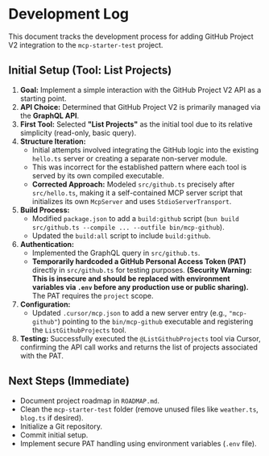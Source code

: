 # Development Log

This document tracks the development process for adding GitHub Project V2 integration to the `mcp-starter-test` project.

## Initial Setup (Tool: List Projects)

1.  **Goal:** Implement a simple interaction with the GitHub Project V2 API as a starting point.
2.  **API Choice:** Determined that GitHub Project V2 is primarily managed via the **GraphQL API**.
3.  **First Tool:** Selected **"List Projects"** as the initial tool due to its relative simplicity (read-only, basic query).
4.  **Structure Iteration:**
    *   Initial attempts involved integrating the GitHub logic into the existing `hello.ts` server or creating a separate non-server module.
    *   This was incorrect for the established pattern where each tool is served by its own compiled executable.
    *   **Corrected Approach:** Modeled `src/github.ts` precisely after `src/hello.ts`, making it a self-contained MCP server script that initializes its own `McpServer` and uses `StdioServerTransport`.
5.  **Build Process:**
    *   Modified `package.json` to add a `build:github` script (`bun build src/github.ts --compile ... --outfile bin/mcp-github`).
    *   Updated the `build:all` script to include `build:github`.
6.  **Authentication:**
    *   Implemented the GraphQL query in `src/github.ts`.
    *   **Temporarily hardcoded a GitHub Personal Access Token (PAT)** directly in `src/github.ts` for testing purposes. **(Security Warning: This is insecure and should be replaced with environment variables via `.env` before any production use or public sharing).** The PAT requires the `project` scope.
7.  **Configuration:**
    *   Updated `.cursor/mcp.json` to add a new server entry (e.g., `"mcp-github"`) pointing to the `bin/mcp-github` executable and registering the `ListGithubProjects` tool.
8.  **Testing:** Successfully executed the `@ListGithubProjects` tool via Cursor, confirming the API call works and returns the list of projects associated with the PAT.

## Next Steps (Immediate)

*   Document project roadmap in `ROADMAP.md`.
*   Clean the `mcp-starter-test` folder (remove unused files like `weather.ts`, `blog.ts` if desired).
*   Initialize a Git repository.
*   Commit initial setup.
*   Implement secure PAT handling using environment variables (`.env` file).